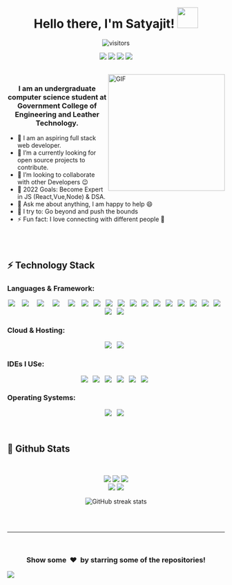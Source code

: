 <h1 align="center">
  Hello there, I'm Satyajit!
  <a href="#"><img src="https://media.giphy.com/media/CXzRJA18RJAtmpPNBC/giphy.gif" width="48"></a>
</h1>

<p align="center">
    <img align="center" alt="visitors" src="https://gpvc.arturio.dev/Satyajit-Codys" />
</p>
<p align="center">   
  <a href="mailto:satyajitdebnath87@gmail.com" target="_blank"><img src="https://img.shields.io/badge/Gmail-D14836?style=for-the-badge&logo=gmail&logoColor=white"></a>
  <a href="https://www.linkedin.com/in/dsatyajit" target="_blank"><img src="https://img.shields.io/badge/LinkedIn-0077B5?style=for-the-badge&logo=linkedin&logoColor=white"></a> 
  <a href="https://www.instagram.com/satyajitdebnath_" target="_blank"><img src="https://img.shields.io/badge/Instagram-E4405F?style=for-the-badge&logo=instagram&logoColor=white"></a>
  <a href="https://www.hackerrank.com/satyajitdebnath2" target="_blank"><img src="https://img.shields.io/badge/-Hackerrank-2EC866?style=for-the-badge&logo=HackerRank&logoColor=white"></a>  
</p>

<br/>
<img align="right" height="270px" alt="GIF" src="https://i.pinimg.com/originals/e4/26/70/e426702edf874b181aced1e2fa5c6cde.gif" />

<div align="center">

### I am an undergraduate computer science student at Government College of Engineering and Leather Technology.
</div>

- 🔭 I am an aspiring full stack web developer.
- 🌱 I’m a currently looking for open source projects to contribute.
- 👯 I’m looking to collaborate with other Developers :wink:
- 🥅 2022 Goals: Become Expert in JS (React,Vue,Node) & DSA.
- 💬 Ask me about anything, I am happy to help :smile:
- 🧗 I try to: Go beyond and push the bounds
- ⚡ Fun fact: I love connecting with different people :raised_hands:

<br/> <br/>

<h2>⚡ Technology Stack</h2>


<h3>Languages & Framework: </h3>
<p align="center">
<img src="https://img.shields.io/badge/Python-3776AB?style=for-the-badge&logo=python&logoColor=white" />&nbsp;&nbsp;&nbsp;
<img src="https://img.shields.io/badge/Flask-000000?style=for-the-badge&logo=flask&logoColor=white" /> &nbsp;&nbsp;&nbsp;
<img src="https://img.shields.io/badge/Django-092E20?style=for-the-badge&logo=django&logoColor=white" /> &nbsp;&nbsp;&nbsp;
<img src="https://img.shields.io/badge/Numpy-777BB4?style=for-the-badge&logo=numpy&logoColor=white" /> &nbsp;&nbsp;&nbsp;
<img src="https://img.shields.io/badge/HTML5-E34F26?style=for-the-badge&logo=html5&logoColor=white"/>&nbsp;&nbsp;&nbsp;
<img src="https://img.shields.io/badge/CSS3-1572B6?style=for-the-badge&logo=css3&logoColor=white" />&nbsp;&nbsp;
<img src="https://img.shields.io/badge/Bootstrap-563D7C?style=for-the-badge&logo=bootstrap&logoColor=white" />&nbsp;&nbsp;
<img src="https://img.shields.io/badge/JavaScript-F7DF1E?style=for-the-badge&logo=javascript&logoColor=blac" />&nbsp;&nbsp;
<img src="https://img.shields.io/badge/React-20232A?style=for-the-badge&logo=react&logoColor=61DAFB" />&nbsp;&nbsp;
<img src="https://img.shields.io/badge/json-5E5C5C?style=for-the-badge&logo=json&logoColor=white" />&nbsp;&nbsp; 
<img src="https://img.shields.io/badge/MySQL-00000F?style=for-the-badge&logo=mysql&logoColor=white" />&nbsp;&nbsp; 
<img src="https://img.shields.io/badge/SQLite-07405E?style=for-the-badge&logo=sqlite&logoColor=white" />&nbsp;&nbsp;  
<img src="https://img.shields.io/badge/C-00599C?style=for-the-badge&logo=c&logoColor=white"/>&nbsp;&nbsp;
<img src="https://img.shields.io/badge/c++%20-%2343853D.svg?&style=for-the-badge&logo=c++&logoColor=white"/>&nbsp;&nbsp;
<img src="https://img.shields.io/badge/Git-F05032?style=for-the-badge&logo=git&logoColor=white" />&nbsp;&nbsp;
<img src="https://img.shields.io/badge/Postman-FF6C37?style=for-the-badge&logo=Postman&logoColor=white" />&nbsp;&nbsp;
<img src="https://img.shields.io/badge/Selenium-43B02A?style=for-the-badge&logo=Selenium&logoColor=white" />&nbsp;&nbsp;
<img src="https://img.shields.io/badge/PowerShell-5391FE?style=for-the-badge&logo=PowerShell&logoColor=white" />&nbsp;&nbsp;
 <img src="https://img.shields.io/badge/Google%20Analytics-E37400?style=for-the-badge&logo=google%20analytics&logoColor=white" />&nbsp;&nbsp;
 </p>

<h3>Cloud & Hosting: </h3>
<p align="center">
<img src="https://img.shields.io/badge/Heroku-430098?style=for-the-badge&logo=heroku&logoColor=white" />&nbsp;&nbsp;
<img src="https://img.shields.io/badge/Netlify-00C7B7?style=for-the-badge&logo=netlify&logoColor=white" />&nbsp;&nbsp;
</p>

<h3>IDEs I USe: </h3>
<p align="center">
<img src="https://img.shields.io/badge/Visual_Studio_Code-0078D4?style=for-the-badge&logo=visual%20studio%20code&logoColor=white" />&nbsp;&nbsp;
<img src="https://img.shields.io/badge/pycharm-143?style=for-the-badge&logo=pycharm&logoColor=black&color=black&labelColor=green" />&nbsp;&nbsp;
<img src="https://img.shields.io/badge/sublime_text-%23575757.svg?&style=for-the-badge&logo=sublime-text&logoColor=important" />&nbsp;&nbsp;
<img src="https://img.shields.io/badge/Notepad++-90E59A.svg?style=for-the-badge&logo=notepad%2B%2B&logoColor=black" />&nbsp;&nbsp;
<img src="https://img.shields.io/badge/Colab-F9AB00?style=for-the-badge&logo=googlecolab&color=525252" />&nbsp;&nbsp;
<img src="https://img.shields.io/badge/Jupyter-F37626.svg?&style=for-the-badge&logo=Jupyter&logoColor=white" />&nbsp;&nbsp; </p>

<h3>Operating Systems: </h3>
<p align="center">
<img src="https://img.shields.io/badge/Ubuntu-E95420?style=for-the-badge&logo=ubuntu&logoColor=white" />&nbsp;&nbsp;
<img src="https://img.shields.io/badge/Windows-0078D6?style=for-the-badge&logo=windows&logoColor=white" />&nbsp;&nbsp;
</p>

<br/>

<h2>📃 Github Stats</h2>

<br/>
<div align="center">

![](https://github-profile-summary-cards.vercel.app/api/cards/profile-details?username=Satyajit-Codys&theme=vue) 
![](https://github-profile-summary-cards.vercel.app/api/cards/repos-per-language?username=Satyajit-Codys&theme=vue)
![](https://github-profile-summary-cards.vercel.app/api/cards/most-commit-language?username=Satyajit-Codys&theme=vue)
<br/>
![](https://github-profile-summary-cards.vercel.app/api/cards/stats?username=Satyajit-Codys&theme=vue)
![](https://github-profile-summary-cards.vercel.app/api/cards/productive-time?username=Satyajit-Codys&theme=vue)

</div>
<div align="center">
    
![GitHub streak stats](https://github-readme-streak-stats.herokuapp.com/?user=Satyajit-Codys)  
</div>
<br/><br/>
<hr/>

<br/>

<div align="center">
<h3 align="center">Show some &nbsp;❤️&nbsp; by starring some of the repositories!</h3>
</div>
<img src="https://github.com/punitkmryh/punitkmryh/blob/master/wave.svg" />
